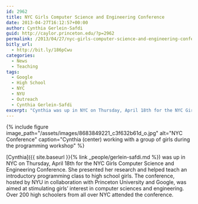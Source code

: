 ```yaml
---
id: 2962
title: NYC Girls Computer Science and Engineering Conference
date: 2013-04-27T16:12:57+00:00
author: Cynthia Gerlein-Safdi
guid: http://caylor.princeton.edu/?p=2962
permalink: /2013/04/27/nyc-girls-computer-science-and-engineering-conference/
bitly_url:
  - http://bit.ly/186pCwu
categories:
  - News
  - Teaching
tags:
  - Google
  - High School
  - NYC
  - NYU
  - Outreach
  - Cynthia Gerlein-Safdi
excerpt: "Cynthia was up in NYC on Thursday, April 18th for the NYC Girls Computer Science and Engineering Conference."
---
```



{% include figure image_path="/assets/images/8683849221_c3f632b61d_o.jpg" alt="NYC Conference" caption="Cynthia (center) working with a group of girls during the programming workshop" %}

[Cynthia]({{ site.baseurl }}{% link _people/gerlein-safdi.md %}) was up in NYC on Thursday, April 18th for the NYC Girls Computer Science and Engineering Conference. She presented her research and helped teach an introductory programming class to high school girls. The conference, hosted by NYU in collaboration with Princeton University and Google, was aimed at stimulating girls&#8217; interest in computer sciences and engineering. Over 200 high schoolers from all over NYC attended the conference.